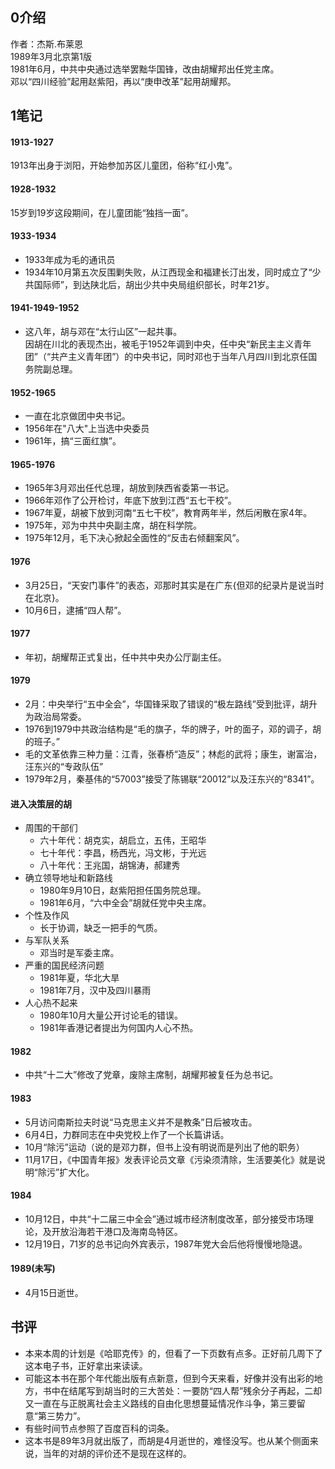 ##  0介绍
作者：杰斯.布莱恩  
1989年3月北京第1版  
1981年6月，中共中央通过选举罢黜华国锋，改由胡耀邦出任党主席。  
邓以“四川经验”起用赵紫阳，再以“庚申改革”起用胡耀邦。  


##  1笔记
####  1913-1927
1913年出身于浏阳，开始参加苏区儿童团，俗称“红小鬼”。

####  1928-1932
15岁到19岁这段期间，在儿童团能“独挡一面”。  

####  1933-1934
+ 1933年成为毛的通讯员
+ 1934年10月第五次反围剿失败，从江西现金和福建长汀出发，同时成立了“少共国际师”，到达陕北后，胡出少共中央局组织部长，时年21岁。

####  1941-1949-1952
+ 这八年，胡与邓在“太行山区”一起共事。  
因胡在川北的表现杰出，被毛于1952年调到中央，任中央“新民主主义青年团”（“共产主义青年团”）的中央书记，同时邓也于当年八月四川到北京任国务院副总理。

####  1952-1965
+ 一直在北京做团中央书记。
+ 1956年在"八大"上当选中央委员
+ 1961年，搞“三面红旗”。

####  1965-1976
+ 1965年3月邓出任代总理，胡放到陕西省委第一书记。
+ 1966年邓作了公开检讨，年底下放到江西“五七干校”。
+ 1967年夏，胡被下放到河南“五七干校”，教育两年半，然后闲散在家4年。
+ 1975年，邓为中共中央副主席，胡在科学院。
+ 1975年12月，毛下决心掀起全面性的“反击右倾翻案风”。

####  1976
+ 3月25日，“天安门事件”的表态，邓那时其实是在广东{但邓的纪录片是说当时在北京}。
+ 10月6日，逮捕“四人帮”。

####  1977
+ 年初，胡耀帮正式复出，任中共中央办公厅副主任。

####  1979
+ 2月：中央举行“五中全会”，华国锋采取了错误的“极左路线”受到批评，胡升为政治局常委。    
+ 1976到1979中共政治结构是“毛的旗子，华的牌子，叶的面子，邓的调子，胡的班子。”  
+ 毛的文革依靠三种力量：江青，张春桥“造反”；林彪的武将；康生，谢富治，汪东兴的“专政队伍”
+ 1979年2月，秦基伟的“57003”接受了陈锡联“20012”以及汪东兴的“8341”。

####  进入决策层的胡
+ 周围的干部们
	+ 六十年代：胡克实，胡启立，五伟，王昭华
	+ 七十年代：李昌，杨西光，冯文彬，于光远
	+ 八十年代：王兆国，胡锦涛，郝建秀
+ 确立领导地址和新路线
	+ 1980年9月10日，赵紫阳担任国务院总理。
	+ 1981年6月，“六中全会”胡就任党中央主席。
+ 个性及作风
	+ 长于协调，缺乏一把手的气质。
+ 与军队关系
	+ 邓当时是军委主席。 
+ 严重的国民经济问题
	+ 1981年夏，华北大旱
	+ 1981年7月，汉中及四川暴雨
+ 人心热不起来
	+ 1980年10月大量公开讨论毛的错误。
	+ 1981年香港记者提出为何国内人心不热。


####  1982
+ 中共“十二大”修改了党章，废除主席制，胡耀邦被复任为总书记。

####  1983
+ 5月访问南斯拉夫时说“马克思主义并不是教条”日后被攻击。
+ 6月4日，力群同志在中央党校上作了一个长篇讲话。
+ 10月“除污”运动（说的是邓力群，但书上没有明说而是列出了他的职务）
+ 11月17日，《中国青年报》发表评论员文章《污染须清除，生活要美化》就是说明“除污”扩大化。

####  1984
+ 10月12日，中共“十二届三中全会”通过城市经济制度改革，部分接受市场理论，及开放沿海若干港口及海南岛特区。  
+ 12月19日，71岁的总书记向外宾表示，1987年党大会后他将慢慢地隐退。

####  1989(未写)
+ 4月15日逝世。

##  书评
+ 本来本周的计划是《哈耶克传》的，但看了一下页数有点多。正好前几周下了这本电子书，正好拿出来读读。
+ 可能这本书在那个年代能出版有点新意，但到今天来看，好像并没有出彩的地方，书中在结尾写到胡当时的三大苦处：一要防“四人帮”残余分子再起，二却又一直在与正脱离社会主义路线的自由化思想蔓延情况作斗争，第三要留意“第三势力”。
+ 有些时间节点参照了百度百科的词条。
+ 这本书是89年3月就出版了，而胡是4月逝世的，难怪没写。也从某个侧面来说，当年的对胡的评价还不是现在这样的。